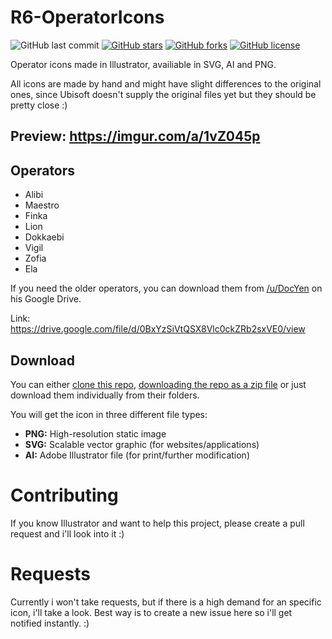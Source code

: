 # R6-OperatorIcons

![GitHub last commit](https://img.shields.io/github/last-commit/MarcoPixel/r6-operatoricons.svg?style=for-the-badge)
[![GitHub stars](https://img.shields.io/github/stars/MarcoPixel/r6-operatoricons.svg?style=for-the-badge)](https://github.com/MarcoPixel/r6-operatoricons/stargazers)
[![GitHub forks](https://img.shields.io/github/forks/MarcoPixel/r6-operatoricons.svg?style=for-the-badge)](https://github.com/MarcoPixel/r6-operatoricons/network)
[![GitHub license](https://img.shields.io/github/license/MarcoPixel/r6-operatoricons.svg?style=for-the-badge)](https://github.com/MarcoPixel/r6-operatoricons)

Operator icons made in Illustrator, availiable in SVG, AI and PNG. 

All icons are made by hand and might have slight differences to the original ones, since Ubisoft doesn't supply the original files yet but they should be pretty close :)

## Preview: https://imgur.com/a/1vZ045p

## Operators
- Alibi
- Maestro
- Finka
- Lion
- Dokkaebi
- Vigil
- Zofia
- Ela

If you need the older operators, you can download them from [/u/DocYen](https://www.reddit.com/user/DocYen) on his Google Drive.

Link: https://drive.google.com/file/d/0BxYzSiVtQSX8Vlc0ckZRb2sxVE0/view

## Download

You can either [clone this repo](https://help.github.com/articles/cloning-a-repository/), [downloading the repo as a zip file](https://github.com/MarcoPixel/r6-operatoricons/archive/master.zip) or just download them individually from their folders.

You will get the icon in three different file types:

- **PNG:** High-resolution static image
- **SVG:** Scalable vector graphic (for websites/applications)
- **AI:** Adobe Illustrator file (for print/further modification)


# Contributing

If you know Illustrator and want to help this project, please create a pull request and i'll look into it :)

# Requests

Currently i won't take requests, but if there is a high demand for an specific icon, i'll take a look. 
Best way is to create a new issue here so i'll get notified instantly. :)
